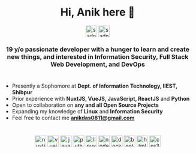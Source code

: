 <h1 align="center">Hi, Anik here 👋 </h1>

<p align="center">
<a href=https://linkedin.com/in/sadn1ck target="blank"><img align="center" src="https://raw.githubusercontent.com/sadn1ck/sadn1ck/master/img/Linkedin.svg" alt="sadn1ck LinkedIn" height="30" width="30" /></a>
<a href=https://ctftime.org/team/89677 target="blank"><img align="center" src="https://raw.githubusercontent.com/sadn1ck/sadn1ck/master/img/ctftime.png" alt="sadn1ck CTFTime" height="30" width="30" /></a>
</p>

<h3 align="center">
19 y/o passionate developer with a hunger to learn and create new things, and interested in Information Security, Full Stack Web Development, and DevOps
 </h3>

#

- Presently a Sophomore at **Dept. of Information Technology, IIEST, Shibpur**
- Prior experience with **NuxtJS, VueJS, JavaScript, ReactJS** and **Python**
- Open to collaboration on **any and all Open Source Projects**
- Expanding my knowledge of **Linux** and **Information Security**
- Feel free to contact me **anikdas0811@gmail.com**

#

<p align="center">
<img src=https://d33wubrfki0l68.cloudfront.net/6ff34ec8760318b99888ee4b75d1e265170a84b9/6479c/logos/nuxt.svg alt=nuxtjs width="30" height="30"/>
<img src=https://devicons.github.io/devicon/devicon.git/icons/vuejs/vuejs-original-wordmark.svg alt=vuejs width="30" height="30"/>
<img src=https://devicons.github.io/devicon/devicon.git/icons/javascript/javascript-original.svg alt=javascript width="30" height="30"/>
<img src=https://devicons.github.io/devicon/devicon.git/icons/python/python-original-wordmark.svg alt=python width="30" height="30"/>
<img src=https://devicons.github.io/devicon/devicon.git/icons/linux/linux-original.svg alt=linux width="30" height="30"/>
<img src=https://devicons.github.io/devicon/devicon.git/icons/nodejs/nodejs-original-wordmark.svg alt=nodejs width="30" height="30"/>
<img src=https://devicons.github.io/devicon/devicon.git/icons/docker/docker-original-wordmark.svg alt=docker width="30" height="30"/>
<img src=https://devicons.github.io/devicon/devicon.git/icons/bootstrap/bootstrap-plain.svg alt=bootstrap width="30" height="30"/>
<img src=https://devicons.github.io/devicon/devicon.git/icons/html5/html5-original-wordmark.svg alt=html5 width="30" height="30"/>
<img src=https://devicons.github.io/devicon/devicon.git/icons/css3/css3-original-wordmark.svg alt=css3 width="30" height="30"/>
</p>